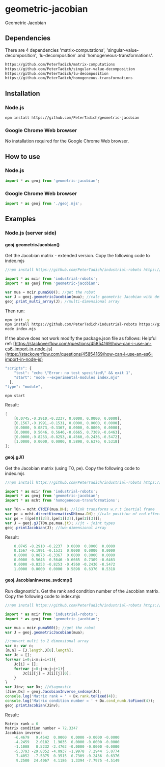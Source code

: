 # geometric-jacobian
Geometric Jacobian

## Dependencies

There are 4 dependencies 'matrix-computations', 'singular-value-decomposition', 'lu-decomposition' and 'homogeneous-transformations'.

```bash
https://github.com/PeterTadich/matrix-computations
https://github.com/PeterTadich/singular-value-decomposition
https://github.com/PeterTadich/lu-decomposition
https://github.com/PeterTadich/homogeneous-transformations
```

## Installation

### Node.js

```bash
npm install https://github.com/PeterTadich/geometric-jacobian
```

### Google Chrome Web browser

No installation required for the Google Chrome Web browser.

## How to use

### Node.js

```js
import * as geoj from 'geometric-jacobian';
```

### Google Chrome Web browser

```js
import * as geoj from './geoj.mjs';
```

## Examples

### Node.js (server side)

#### geoj.geometricJacobian()

Get the Jacobian matrix - extended version. Copy the following code to index.mjs

```js
//npm install https://github.com/PeterTadich/industrial-robots https://github.com/PeterTadich/geometric-jacobian

import * as mcir from 'industrial-robots';
import * as geoj from 'geometric-jacobian';

var mua = mcir.puma560(); //get the robot
var J = geoj.geometricJacobian(mua); //calc geometric Jacobian with default q's
geoj.print_multi_array(J); //multi-dimensional array
```

Then run:

```bash
npm init -y
npm install https://github.com/PeterTadich/industrial-robots https://github.com/PeterTadich/geometric-jacobian
node index.mjs
```

If the above does not work modify the package.json file as follows:
Helpful ref: [https://stackoverflow.com/questions/45854169/how-can-i-use-an-es6-import-in-node-js](https://stackoverflow.com/questions/45854169/how-can-i-use-an-es6-import-in-node-js)

```js
"scripts": {
    "test": "echo \"Error: no test specified\" && exit 1",
    "start": "node --experimental-modules index.mjs"
  },
"type": "module",
```

```bash
npm start
```

Result:

```js
[
    [0.0745,-0.2910,-0.2237, 0.0000, 0.0000, 0.0000],
    [0.1567,-0.1991,-0.1531, 0.0000, 0.0000, 0.0000],
    [0.0000, 0.0873,-0.3367, 0.0000, 0.0000, 0.0000],
    [0.0000, 0.5646, 0.5646,-0.6665, 0.7309,-0.6463],
    [0.0000,-0.8253,-0.8253,-0.4560,-0.2436,-0.5472],
    [1.0000, 0.0000, 0.0000, 0.5898, 0.6376, 0.5318]
];
```

#### geoj.gJ()

Get the Jacobian matrix (using T0, pe). Copy the following code to index.mjs

```js
//npm install https://github.com/PeterTadich/industrial-robots https://github.com/PeterTadich/geometric-jacobian https://github.com/PeterTadich/homogeneous-transformations

import * as mcir from 'industrial-robots';
import * as geoj from 'geometric-jacobian';
import * as mcht from 'homogeneous-transformations';

var T0n = mcht.CTdIF(mua.DH); //link transforms w.r.t inertial frame
var pe = mcht.directKinematicsDH(mua.DH); //calc position of end-effector in inertial frame
var pe = [[pe[0][3]],[pe[1][3]],[pe[2][3]]];
var J = geoj.gJ(T0n,pe,mua.jt); //jt - joint types
geoj.printJacobian(J); //two-dimensional array
```

Result:

```js
    0.0745 -0.2910 -0.2237  0.0000  0.0000  0.0000
    0.1567 -0.1991 -0.1531  0.0000  0.0000  0.0000
    0.0000  0.0873 -0.3367  0.0000  0.0000  0.0000
    0.0000  0.5646  0.5646 -0.6665  0.7309 -0.6463
    0.0000 -0.8253 -0.8253 -0.4560 -0.2436 -0.5472
    1.0000  0.0000  0.0000  0.5898  0.6376  0.5318
```

#### geoj.JacobianInverse_svdcmp()

Run diagnostic's. Get the rank and condition number of the Jacobian matrix. Copy the following code to index.mjs

```js
//npm install https://github.com/PeterTadich/industrial-robots https://github.com/PeterTadich/geometric-jacobian

import * as mcir from 'industrial-robots';
import * as geoj from 'geometric-jacobian';

var mua = mcir.puma560(); //get the robot
var J = geoj.geometricJacobian(mua);

//convert multi to 2 dimensional array
var m; var n;
[m,n] = [J.length,J[0].length];
var Jc = [];
for(var i=0;i<m;i=i+1){
    Jc[i] = [];
    for(var j=0;j<n;j=j+1){
        Jc[i][j] = J[i][j][0];
    }
}
var Jinv; var Dx; //diagnostic
[Jinv,Dx] = geoj.JacobianInverse_svdcmp(Jc); 
console.log('Matrix rank = ' + Dx.rank.toFixed(4));
console.log('Matrix condition number = ' + Dx.cond_numb.toFixed(4));
geoj.printJacobian(Jinv);
```

Result:

```js
Matrix rank = 6
Matrix condition number = 72.3347
Jacobian inverse:
    -6.4679   9.4542  0.0000  0.0000 -0.0000 -0.0000
    -4.2459   2.0182  1.9035  0.0000 -0.0000 -0.0000
    -1.1008   0.5232 -2.4762 -0.0000 -0.0000 -0.0000
    -5.3793 -29.8352 -4.0937 -1.9978  7.2944  5.0774
     7.4052  -7.5875  0.3515  0.7309 -0.2436  0.6376
     9.2500  24.4067  4.1186  1.3394 -7.7975 -4.5149
```